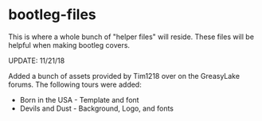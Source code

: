 # bootleg-files

This is where a whole bunch of "helper files" will reside. These files will be helpful when making bootleg covers.

UPDATE: 11/21/18

Added a bunch of assets provided by Tim1218 over on the GreasyLake forums. The following tours were added:

* Born in the USA - Template and font
* Devils and Dust - Background, Logo, and fonts
